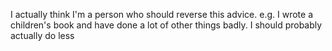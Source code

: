 I actually think I'm a person who should reverse this advice. e.g. I wrote a children's book and have done a lot of other things badly. I should probably actually do less

